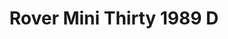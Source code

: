 ---
    title: Rover Mini Thirty 1989 D
    slug: Rover-Mini-Thirty-1989-D
    description:
    code: Rover-Mini-Thirty-1989-D
    image: https://cmdiy-archive.s3.us-east-1.amazonaws.com/adverts/images/Rover+Mini+Thirty+1989+D.jpeg
    download: https://cmdiy-archive.s3.us-east-1.amazonaws.com/adverts/documents/Rover+Mini+Thirty+1989+D+.pdf
---
